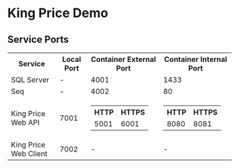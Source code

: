 <h1>King Price Demo</h1>

<h2>Service Ports</h2>

<table>
	<tr>
		<th>Service</th>
		<th>Local Port</th>
		<th>Container External Port</th>
		<th>Container Internal Port</th>
	</tr>
	<tr>
		<td>SQL Server</td>
		<td>-</td>
		<td>4001</td>
		<td>1433</td>
	</tr>
	<tr>
		<td>Seq</td>
		<td>-</td>
		<td>4002</td>
		<td>80</td>
	</tr>
	<tr>
		<td>King Price Web API</td>
		<td>7001</td>
		<td>
			<table>
				<tr>
					<th>HTTP</th>
					<th>HTTPS</th>
				</tr>
				<tr>
					<td>5001</td>
					<td>6001</td>
				</tr>
			</table>
		</td>
		<td>
			<table>
				<tr>
					<th>HTTP</th>
					<th>HTTPS</th>
				</tr>
				<tr>
					<td>8080</td>
					<td>8081</td>
				</tr>
			</table>
		</td>
	</tr>
	<tr>
		<td>King Price Web Client</td>
		<td>7002</td>
		<td>
			-
		</td>
		<td>
			-
		</td>
	</tr>
</table>